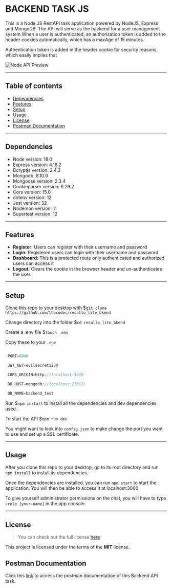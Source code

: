 # BACKEND TASK JS

This is a Node.JS RestAPI task application powered by NodeJS, Express and MongoDB. The API will serve as the backend for a user management system.When a user is authenticated, an authorization token is added to the header cookies automatically, which has a maxAge of 15 minutes. 

Authentication token is added in the header cookie for security reasons, which easily implies that 

![Node API Preview](https://res.cloudinary.com/dymhdpka1/image/upload/v1692715763/Screenshot_2023-08-22_at_3.37.22_PM_stqqyc.png)

---

## Table of contents

- [Dependencies](#dependencies)
- [Features](#features)
- [Setup](#setup)
- [Usage](#usage)
- [License](#license)
- [Postman Documentation](#postman-documentation)

---

## Dependencies

- Node version: 18.0
- Express version: 4.18.2
- Bcryptjs version: 2.4.3
- Mongodb: 8.10.0
- Mongoose version: 2.3.4
- Cookieparser version: 6.29.2
- Cors version: 15.0
- dotenv version: 12
- Jest version: 32
- Nodemon version: 11
- Supertest version: 12

---

## Features

- **Register:** Users can register with their username and password
- **Login:** Registered users can login with their username and password
- **Dashboard:** This is a protected route only authenticated and authorized users can access it
- **Logout:** Clears the cookie in the browser header and un-authenticates the user.

<!-- ![Cookie](https://res.cloudinary.com/dymhdpka1/image/upload/v1692715763/Screenshot_2023-08-22_at_3.38.31_PM_vyegaa.png) -->

---

## Setup

Clone this repo to your desktop with $`git clone https://github.com/thecodec/recallo_lite_bkend`

Change directory into the folder $`cd recallo_lite_bkend`

Create a .env file $`touch .env`

Copy these to your `.env`

```javascript

 PORT=8040

 JWT_KEY=evilsecret123@

 CORS_ORIGIN=http://localhost:3000

 DB_HOST=mongodb://localhost:27017/

 DB_NAME=backend_test
```

Run $`npm install` to install all the dependencies and dev dependencies used .

To start the API $`npm run dev`

You might want to look into `config.json` to make change the port you want to use and set up a SSL certificate.

---

## Usage

After you clone this repo to your desktop, go to its root directory and run `npm install` to install its dependencies.

Once the dependencies are installed, you can run `npm start` to start the application. You will then be able to access it at localhost:3000

To give yourself administrator permissions on the chat, you will have to type `/role [your-name]` in the app console.

---

## License

> You can check out the full license [here](https://github.com/IgorAntun/node-chat/blob/master/LICENSE)

This project is licensed under the terms of the **MIT** license.

## Postman Documentation

Click this [link](https://documenter.getpostman.com/view/12340633/2s9Y5VSiGa) to access the postman documentation of this Backend API task.
